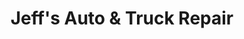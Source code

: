 ---
title: "Jeff's Auto & Truck Repair"
url: /riverside/jeffs-auto-und-truck-repair/
shop: Autowerkstatt
---